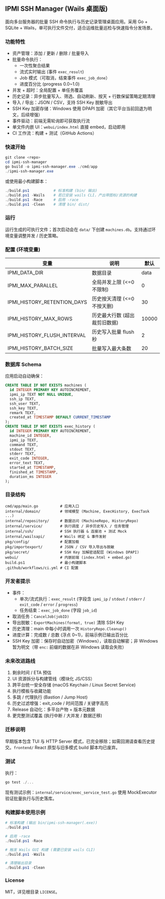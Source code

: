 ## IPMI SSH Manager (Wails 桌面版)

面向多台服务器的批量 SSH 命令执行与历史记录管理桌面应用。采用 Go + SQLite + Wails，单可执行文件交付，适合运维批量巡检与快速指令分发场景。

### 功能特性
* 资产管理：添加 / 更新 / 删除 / 批量导入
* 批量命令执行：
  * 一次性聚合结果
  * 流式实时输出 (事件 `exec_result`)
  * Job 模式（可取消，结束事件 `exec_job_done`）
  * 进度百分比 (progress 0.0~1.0)
* 并发 + 超时：全局配置 + 单任务覆盖
* 历史记录：异步批量写入、筛选、自动刷新、按天 + 行数保留策略定期清理
* 导入 / 导出：JSON / CSV，支持 SSH Key 脱敏导出
* SSH Key 加密存储：Windows 使用 DPAPI 加密（其它平台当前回退为明文，后续增强）
* 事件驱动：前端无需轮询即可获取执行流
* 单文件内嵌 UI：`webui/index.html` 直接 embed，启动即用
* CI 工作流：构建 + 测试（GitHub Actions）

### 快速开始
```powershell
git clone <repo>
cd ipmi-ssh-manager
go build -o ipmi-ssh-manager.exe ./cmd/app
./ipmi-ssh-manager.exe
```

或使用最小构建脚本：
```powershell
./build.ps1           # 标准构建 (bin/ 输出)
./build.ps1 -Wails    # 若已安装 wails CLI，产出带图标/资源的构建
./build.ps1 -Race     # 启用 -race
./build.ps1 -Clean    # 清理 bin/ dist/
```

### 运行
运行生成的可执行文件；首次启动会在 `data/` 下创建 `machines.db`。支持通过环境变量调整并发 / 历史策略。

### 配置 (环境变量)
| 变量 | 说明 | 默认 |
|------|------|------|
| IPMI_DATA_DIR | 数据目录 | data |
| IPMI_MAX_PARALLEL | 全局并发上限 (<=0 不限制) | 0 |
| IPMI_HISTORY_RETENTION_DAYS | 历史按天清理 (<=0 不按天删) | 30 |
| IPMI_HISTORY_MAX_ROWS | 历史最大行数 (超出裁剪旧数据) | 10000 |
| IPMI_HISTORY_FLUSH_INTERVAL | 历史写入批量 flush 秒 | 2 |
| IPMI_HISTORY_BATCH_SIZE | 批量写入最大条数 | 20 |

### 数据库 Schema
应用启动自动确保：
```sql
CREATE TABLE IF NOT EXISTS machines (
  id INTEGER PRIMARY KEY AUTOINCREMENT,
  ipmi_ip TEXT NOT NULL UNIQUE,
  ssh_ip TEXT,
  ssh_user TEXT,
  ssh_key TEXT,
  remark TEXT,
  created_at TIMESTAMP DEFAULT CURRENT_TIMESTAMP
);
CREATE TABLE IF NOT EXISTS exec_history (
  id INTEGER PRIMARY KEY AUTOINCREMENT,
  machine_id INTEGER,
  ipmi_ip TEXT,
  command TEXT,
  stdout TEXT,
  stderr TEXT,
  exit_code INTEGER,
  error_text TEXT,
  started_at TIMESTAMP,
  finished_at TIMESTAMP,
  duration_ms INTEGER
);
```

### 目录结构
```
cmd/app/main.go          # 应用入口
internal/domain/         # 领域模型 (Machine, ExecHistory, ExecTask ...)
internal/repository/     # 数据访问 (MachineRepo, HistoryRepo)
internal/service/        # 执行调度 / 异步历史写入 / 任务管理
internal/ssh/            # SSH 执行器 & 连接池 + 测试 Mock
internal/wailsapi/       # Wails 绑定 & 事件发射
pkg/config/              # 配置加载
pkg/importexport/        # JSON / CSV 导入导出与脱敏
pkg/secret/              # SSH Key 加解密适配层 (Windows DPAPI)
webui/                   # 内嵌前端 (index.html + embed.go)
build.ps1                # 最小构建脚本
.github/workflows/ci.yml # CI 配置
```

### 开发者提示
* 事件：
  * 单次/流式执行：`exec_result` (字段含 `ipmi_ip` / `stdout` / `stderr` / `exit_code` / `error` / `progress`)
  * 任务结束：`exec_job_done` (字段 `job_id`)
* 取消任务：`CancelJob(jobID)`
* 导出脱敏：`ExportMachines(format, true)` 清除 SSH Key
* 历史清理：main 中每小时调用一次 `HistoryRepo.Cleanup()`
* 进度计算：完成数 / 总数 (浮点 0~1)，前端示例已输出百分比
* SSH Key 加密：保存时自动加密（Windows），读取自动解密；非 Windows 暂为明文（带 `enc:` 前缀的数据在非 Windows 读取会失败）

### 未来改进路线
1. 剩余时间 / ETA 预估
2. UI 资源拆分与构建管线（模块化 JS/CSS）
3. 跨平台统一安全存储 (macOS Keychain / Linux Secret Service)
4. 执行模板与收藏功能
5. 多跳 / 代理执行 (Bastion / Jump Host)
6. 历史过滤增强：exit_code / 时间范围 / 关键字高亮
7. Release 自动化：多平台产物 + 版本元数据
8. 更完整测试覆盖 (执行中断 / 大并发 / 数据迁移)

### 迁移说明
早期版本包含 TUI 与 HTTP Server 模式，已完全移除；如需回溯请查看历史提交。`frontend/` React 原型与旧多模式 build 脚本均已废弃。

### 测试
执行：
```powershell
go test ./...
```
现有测试示例：`internal/service/exec_service_test.go` 使用 MockExecutor 验证批量执行与历史落库。

### 构建脚本使用示例
```powershell
# 标准构建 (输出 bin/ipmi-ssh-manager(.exe))
./build.ps1

# 启用 -race
./build.ps1 -Race

# 触发 Wails GUI 构建 (需要已安装 wails CLI)
./build.ps1 -Wails

# 清理输出目录
./build.ps1 -Clean
```

### License
MIT，详见根目录 `LICENSE`。


